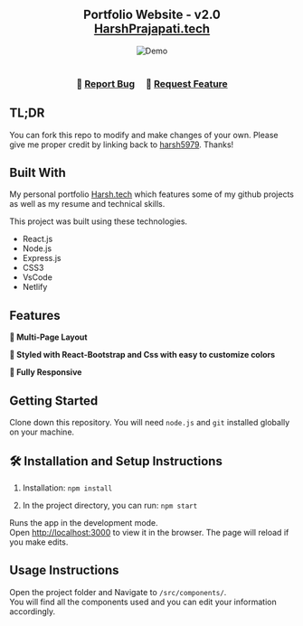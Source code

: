 <h2 align="center">
  Portfolio Website - v2.0<br/>
  <a href="https://harsh07-portfolio.netlify.app/ " target="_blank">HarshPrajapati.tech</a>
</h2>
<div align="center">
  <img alt="Demo" src="./demo.png" />
</div>

<br/>

<center>


</center>

<h3 align="center">
    🔹
    <a href="https://github.com/harsh5979/Portfolio/issues">Report Bug</a> &nbsp; &nbsp;
    🔹
    <a href="https://github.com/harsh5979/Portfolio/issues">Request Feature</a>
</h3>

## TL;DR

You can fork this repo to modify and make changes of your own. Please give me proper credit by linking back to [harsh5979](https://github.com/harsh5979/Portfolio). Thanks!

## Built With

My personal portfolio <a href="https://harsh07-portfolio.netlify.app/" target="_blank">Harsh.tech</a> which features some of my github projects as well as my resume and technical skills.<br/>

This project was built using these technologies.

- React.js
- Node.js
- Express.js
- CSS3
- VsCode
- Netlify

## Features

**📖 Multi-Page Layout**

**🎨 Styled with React-Bootstrap and Css with easy to customize colors**

**📱 Fully Responsive**

## Getting Started

Clone down this repository. You will need `node.js` and `git` installed globally on your machine.

## 🛠 Installation and Setup Instructions

1. Installation: `npm install`

2. In the project directory, you can run: `npm start`

Runs the app in the development mode.\
Open [http://localhost:3000](http://localhost:3000) to view it in the browser.
The page will reload if you make edits.

## Usage Instructions

Open the project folder and Navigate to `/src/components/`. <br/>
You will find all the components used and you can edit your information accordingly.

